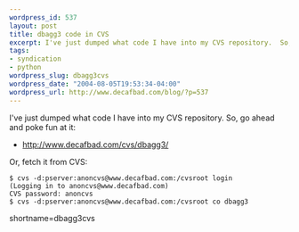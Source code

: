 ```yaml
--- 
wordpress_id: 537
layout: post
title: dbagg3 code in CVS
excerpt: I've just dumped what code I have into my CVS repository.  So, go ahead and poke fun at it.
tags: 
- syndication
- python
wordpress_slug: dbagg3cvs
wordpress_date: "2004-08-05T19:53:34-04:00"
wordpress_url: http://www.decafbad.com/blog/?p=537
---
```

I've just dumped what code I have into my CVS repository.  So, go ahead and poke fun at it:

   * <http://www.decafbad.com/cvs/dbagg3/>

Or, fetch it from CVS:

    $ cvs -d:pserver:anoncvs@www.decafbad.com:/cvsroot login
    (Logging in to anoncvs@www.decafbad.com)
    CVS password: anoncvs
    $ cvs -d:pserver:anoncvs@www.decafbad.com:/cvsroot co dbagg3
<!--more-->
shortname=dbagg3cvs
